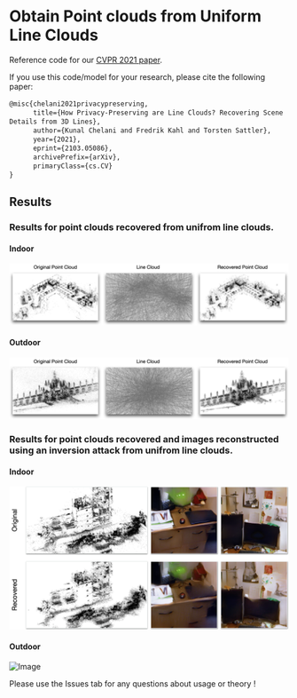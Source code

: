 # Obtain Point clouds from Uniform Line Clouds


Reference code for our [CVPR 2021 paper](https://arxiv.org/abs/2103.05086?utm_source=feedburner&utm_medium=feed&utm_campaign=Feed%253A+arxiv%252FQSXk+%2528ExcitingAds%2521+cs+updates+on+arXiv.org%2529). 


If you use this code/model for your research, please cite the following paper:
```
@misc{chelani2021privacypreserving,
      title={How Privacy-Preserving are Line Clouds? Recovering Scene Details from 3D Lines}, 
      author={Kunal Chelani and Fredrik Kahl and Torsten Sattler},
      year={2021},
      eprint={2103.05086},
      archivePrefix={arXiv},
      primaryClass={cs.CV}
}
```
## Results
### Results for point clouds recovered from unifrom line clouds.
#### Indoor
![Image](Images/res-in-pts.png)
#### Outdoor
![Image](Images/res-out-pts.png)

### Results for point clouds recovered and images reconstructed using an inversion attack from unifrom line clouds.
#### Indoor
![Image](Images/res-in-inv.png)
#### Outdoor
![Image](Images/res-out-inv.png)

Please use the Issues tab for any questions about usage or theory !
